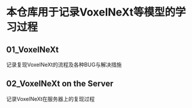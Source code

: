 # 本仓库用于记录VoxelNeXt等模型的学习过程

## 01_VoxelNeXt
记录复现VoxelNeXt的流程及各种BUG与解决措施
## 02_VoxelNeXt on the Server
记录VoxelNeXt在服务器上的复现过程

